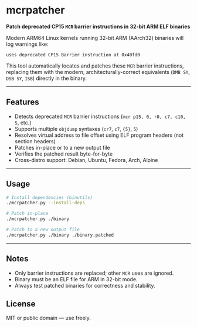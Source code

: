 # mcrpatcher

**Patch deprecated CP15 `MCR` barrier instructions in 32-bit ARM ELF binaries**

Modern ARM64 Linux kernels running 32-bit ARM (AArch32) binaries will log warnings like:

```
uses deprecated CP15 Barrier instruction at 0x40fd0
```

This tool automatically locates and patches these `MCR` barrier instructions, replacing them with the modern, architecturally-correct equivalents (`DMB SY`, `DSB SY`, `ISB`) directly in the binary.

---

## Features

- Detects deprecated `MCR` barrier instructions (`mcr p15, 0, r0, c7, c10, 5`, etc.)
- Supports multiple `objdump` syntaxes (`cr7`, `c7`, `{5}`, `5`)
- Resolves virtual address to file offset using ELF program headers (not section headers)
- Patches in-place or to a new output file
- Verifies the patched result byte-for-byte
- Cross-distro support: Debian, Ubuntu, Fedora, Arch, Alpine

---

## Usage

```bash
# Install dependencies (binutils)
./mcrpatcher.py --install-deps

# Patch in-place
./mcrpatcher.py ./binary

# Patch to a new output file
./mcrpatcher.py ./binary ./binary.patched
```

---

## Notes

- Only barrier instructions are replaced; other `MCR` uses are ignored.
- Binary must be an ELF file for ARM in 32-bit mode.
- Always test patched binaries for correctness and stability.

## License

MIT or public domain — use freely.
